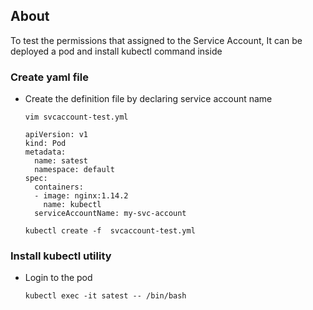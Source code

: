## About
To test the permissions that assigned to the Service Account,  It can be deployed a pod and install kubectl command inside

### Create yaml file
- Create the definition file by declaring service account name
  ```
  vim svcaccount-test.yml
  ```
  ```
  apiVersion: v1
  kind: Pod
  metadata:
    name: satest
    namespace: default
  spec:
    containers:
    - image: nginx:1.14.2
      name: kubectl
    serviceAccountName: my-svc-account
  ```
  ```
  kubectl create -f  svcaccount-test.yml
  ```
###  Install kubectl utility
- Login to the  pod
  ```
  kubectl exec -it satest -- /bin/bash
  ```
